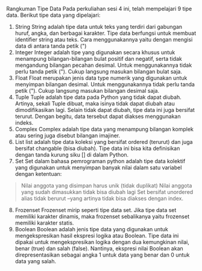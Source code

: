 Rangkuman Tipe Data
Pada perkuliahan sesi 4 ini, telah mempelajari 9 tipe data. Berikut tipe data yang dipelajari:
1. String
String adalah tipe data untuk teks yang terdiri dari gabungan huruf, angka, dan berbagai karakter. Tipe data berfungsi untuk membuat identifier string atau teks. Cara menggunakannya yaitu dengan mengisi data di antara tanda petik (")
2. Integer
Integer adalah tipe yang digunakan secara khusus untuk menampung bilangan-bilangan bulat positif dan negatif, serta tidak mengandung bilangan pecahan desimal. Untuk menggunakannya tidak perlu tanda petik ("). Cukup langsung masukan bilangan bulat saja.
3. Float
Float merupakan jenis data type numerik yang digunakan untuk menyimpan bilangan desimal. Untuk menggunakannya tidak perlu tanda petik ("). Cukup langsung masukan bilangan desimal saja.
4. Tuple
Tuple adalah tipe data pada Python yang tidak dapat diubah. Artinya, sekali Tuple dibuat, maka isinya tidak dapat diubah atau dimodifikasikan lagi. Selain tidak dapat diubah, tipe data ini juga bersifat terurut. Dengan begitu, data tersebut dapat diakses menggunakan indeks.
5. Complex
Complex adalah tipe data yang menampung bilangan komplek atau sering juga disebut bilangan imajiner.
6. List
list adalah tipe data koleksi yang bersifat ordered (terurut) dan juga bersifat changable (bisa diubah). Tipe data ini bisa kita definisikan dengan tanda kurung siku [] di dalam Python.
7. Set
Set dalam bahasa pemrograman python adalah tipe data kolektif yang digunakan untuk menyimpan banyak nilai dalam satu variabel dengan ketentuan:
> Nilai anggota yang disimpan harus unik (tidak duplikat)
> Nilai anggota yang sudah dimasukkan tidak bisa diubah lagi
> Set bersifat unordered alias tidak berurut –yang artinya tidak bisa diakses dengan index.
8. Frozenset
Frozenset mirip seperti tipe data set. Jika tipe data set memiliki karakter dinamis, maka frozenset sebalikanya yaitu frozenset memiliki karakter statis.
9. Boolean
Boolean adalah jenis tipe data yang digunakan untuk mengekspresikan hasil ekspresi logika atau Boolean. Tipe data ini dipakai untuk mengekspresikan logika dengan dua kemungkinan nilai, benar (true) dan salah (false). Nantinya, ekspresi nilai Boolean akan direpresentasikan sebagai angka 1 untuk data yang benar dan 0 untuk data yang salah.
